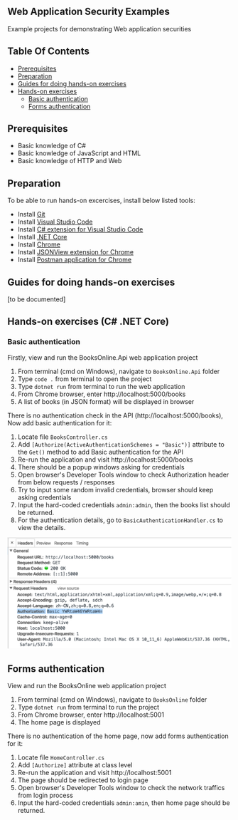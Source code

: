 Web Application Security Examples
---

Example projects for demonstrating Web application securities

## Table Of Contents
 * [Prerequisites](#prerequisites)
 * [Preparation](#preparation)
 * [Guides for doing hands-on exercises](#guides-for-doing-hands-on-exercises)
 * [Hands-on exercises](#hands-on-exercises)
   * [Basic authentication](#basic-authentication)
   * [Forms authentication](#forms-authentication)

## Prerequisites
* Basic knowledge of C#
* Basic knowledge of JavaScript and HTML
* Basic knowledge of HTTP and Web

## Preparation
To be able to run hands-on excercises, install below listed tools:
* Install [Git](https://git-scm.com/)
* Install [Visual Studio Code](https://code.visualstudio.com/)
* Install [C# extension for Visual Studio Code](https://marketplace.visualstudio.com/items?itemName=ms-vscode.csharp)
* Install [.NET Core](https://www.microsoft.com/net/core)
* Install [Chrome](https://www.google.com/chrome/)
* Install [JSONView extension for Chrome](https://chrome.google.com/webstore/detail/jsonview/chklaanhfefbnpoihckbnefhakgolnmc)
* Install [Postman application for Chrome](https://chrome.google.com/webstore/detail/postman/fhbjgbiflinjbdggehcddcbncdddomop)

## Guides for doing hands-on exercises
[to be documented]

## Hands-on exercises (C# .NET Core)
### Basic authentication
Firstly, view and run the BooksOnline.Api web application project
 1. From terminal (cmd on Windows), navigate to `BooksOnline.Api` folder
 2. Type `code .` from terminal to open the project
 3. Type `dotnet run` from terminal to run the web application
 4. From Chrome browser, enter http://localhost:5000/books
 5. A list of books (in JSON format) will be displayed in browser

There is no authentication check in the API (http://localhost:5000/books), Now add basic authentication for it:
 1. Locate file `BooksController.cs`
 2. Add `[Authorize(ActiveAuthenticationSchemes = "Basic")]` attribute to the `Get()` method to add Basic authentication for the API
 3. Re-run the application and visit http://localhost:5000/books
 4. There should be a popup windows asking for credentials
 5. Open browser's Developer Tools window to check Authorization header from below requests / responses
 6. Try to input some random invalid credentials, browser should keep asking credentials
 7. Input the hard-coded credentials `admin:admin`, then the books list should be returned.
 8. For the authentication details, go to `BasicAuthenticationHandler.cs` to view the details.
 
![img](images/basic_auth_header.png)

## Forms authentication
View and run the BooksOnline web application project
 1. From terminal (cmd on Windows), navigate to `BooksOnline` folder
 2. Type `dotnet run` from terminal to run the project
 3. From Chrome browser, enter http://localhost:5001
 4. The home page is displayed
 
There is no authentication of the home page, now add forms authentication for it:
 1. Locate file `HomeController.cs`
 2. Add `[Authorize]` attribute at class level
 3. Re-run the application and visit http://localhost:5001
 4. The page should be redirected to login page
 5. Open browser's Developer Tools window to check the network traffics from login process
 6. Input the hard-coded credentials `admin:amin`, then home page should be returned.
